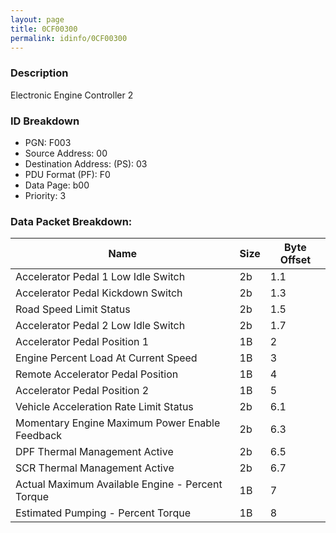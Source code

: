 ```yaml
---
layout: page
title: 0CF00300
permalink: idinfo/0CF00300
---
```


### Description

Electronic Engine Controller 2

### ID Breakdown
<ul>
 <li>PGN: F003</li>
 <li>Source Address: 00</li>
 <li>Destination Address: (PS): 03</li>
 <li>PDU Format (PF): F0</li>
 <li>Data Page: b00</li>
 <li>Priority: 3</li>
</ul>

### Data Packet Breakdown:

| Name | Size | Byte Offset |
| ---- | ---- | ----------- |
| Accelerator Pedal 1 Low Idle Switch | 2b | 1.1 |
| Accelerator Pedal Kickdown Switch | 2b | 1.3 |
| Road Speed Limit Status | 2b | 1.5 |
| Accelerator Pedal 2 Low Idle Switch | 2b | 1.7 |
| Accelerator Pedal Position 1 | 1B | 2 |
| Engine Percent Load At Current Speed | 1B | 3 |
| Remote Accelerator Pedal Position | 1B | 4 |
| Accelerator Pedal Position 2 | 1B | 5 |
| Vehicle Acceleration Rate Limit Status | 2b | 6.1 |
| Momentary Engine Maximum Power Enable Feedback | 2b | 6.3 |
| DPF Thermal Management Active | 2b | 6.5 |
| SCR Thermal Management Active | 2b | 6.7 |
| Actual Maximum Available Engine - Percent Torque | 1B | 7 |
| Estimated Pumping - Percent Torque | 1B | 8 |
